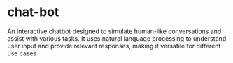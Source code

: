 # chat-bot
An interactive chatbot designed to simulate human-like conversations and assist with various tasks. It uses natural language processing to understand user input and provide relevant responses, making it versatile for different use cases
